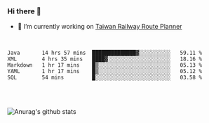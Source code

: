 ### Hi there 👋

- 🔭 I’m currently working on [Taiwan Railway Route Planner](https://github.com/Taiwan-Railway-Route-Planner)

<br/>

<!--START_SECTION:waka-->
```text
Java       14 hrs 57 mins  ██████████████▓░░░░░░░░░░   59.11 % 
XML        4 hrs 35 mins   ████▓░░░░░░░░░░░░░░░░░░░░   18.16 % 
Markdown   1 hr 17 mins    █▒░░░░░░░░░░░░░░░░░░░░░░░   05.13 % 
YAML       1 hr 17 mins    █▒░░░░░░░░░░░░░░░░░░░░░░░   05.12 % 
SQL        54 mins         █░░░░░░░░░░░░░░░░░░░░░░░░   03.58 % 
```
<!--END_SECTION:waka-->

<br/>
<br/>

![Anurag's github stats](https://github-readme-stats.vercel.app/api?username=DepickereSven&show_icons=true&theme=tokyonight)



<!--
**DepickereSven/DepickereSven** is a ✨ _special_ ✨ repository because its `README.md` (this file) appears on your GitHub profile.

Here are some ideas to get you started:

- 🔭 I’m currently working on ...
- 🌱 I’m currently learning ...
- 👯 I’m looking to collaborate on ...
- 🤔 I’m looking for help with ...
- 💬 Ask me about ...
- 📫 How to reach me: ...
- 😄 Pronouns: ...
- ⚡ Fun fact: ...
-->
